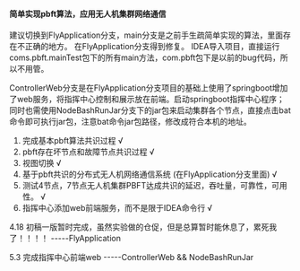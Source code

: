 #### 简单实现pbft算法，应用无人机集群网络通信

建议切换到FlyApplication分支，main分支是之前手生疏简单实现的算法，里面存在不正确的地方。
在FlyApplication分支得到修复。
IDEA导入项目，直接运行coms.pbft.mainTest包下的所有main方法，com.pbft包下是以前的bug代码，所以不用管。

ControllerWeb分支是在FlyApplication分支项目的基础上使用了springboot增加了web服务，将指挥中心控制和展示放在前端。启动springboot指挥中心程序；同时也需使用NodeBashRunJar分支下的jar包来启动集群各个节点，直接点击bat命令即可执行jar包，注意bat命令jar包路径，修改成符合本机的地址。

1. 完成基本pbft算法共识过程   √
2. pbft存在坏节点和故障节点共识过程     √
3. 视图切换      √
4. 基于pbft共识的分布式无人机网络通信系统 (在FlyApplication分支里面) √
5. 测试4节点，7节点无人机集群PBFT达成共识的延迟，吞吐量，可靠性，可用性。  √
6. 指挥中心添加web前端服务，而不是限于IDEA命令行  √

4.18 初稿一版暂时完成，虽然实验做的仓促，但是总算暂时能休息了，累死我了！！！！  -----FlyApplication

5.3 完成指挥中心前端web                                                        -----ControllerWeb && NodeBashRunJar



